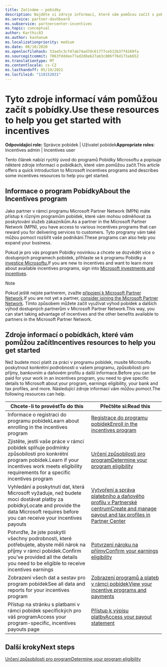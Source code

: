 ```yaml
---
title: Začínáme – pobídky
description: Najděte si zdroje informací, které vám pomůcou začít s pobídky. Mezi kroky patří potvrzení, že splňujete podmínky způsobilosti, a odeslání bankovních, daňových a výplatních údajů.
ms.service: partner-dashboard
ms.subservice: partnercenter-incentives
ms.topic: conceptual
author: Karthic83
ms.author: kashanum
ms.localizationpriority: medium
ms.date: 08/10/2020
ms.openlocfilehash: 53ae5c3cf47ab74ad7dc61777ce512b37f4269fa
ms.sourcegitcommit: 7063fdddee77ad2d8e627ab3c806f76d173ab652
ms.translationtype: MT
ms.contentlocale: cs-CZ
ms.lasthandoff: 05/19/2021
ms.locfileid: "110152031"
---
```

# <a name="use-these-resources-to-help-you-get-started-with-incentives"></a><span data-ttu-id="bf6a7-104">Tyto zdroje informací vám pomůžou začít s pobídky.</span><span class="sxs-lookup"><span data-stu-id="bf6a7-104">Use these resources to help you get started with incentives</span></span>

<span data-ttu-id="bf6a7-105">**Odpovídající role:** Správce pobídek | Uživatel pobídek</span><span class="sxs-lookup"><span data-stu-id="bf6a7-105">**Appropriate roles**: Incentives admin | Incentives user</span></span>

<span data-ttu-id="bf6a7-106">Tento článek nabízí rychlý úvod do programů Pobídky Microsoftu a popisuje některé zdroje informací o pobídkách, které vám pomůžou začít.</span><span class="sxs-lookup"><span data-stu-id="bf6a7-106">This article offers a quick introduction to Microsoft incentives programs and describes some incentives resources to help you get started.</span></span>

## <a name="about-the-incentives-program"></a><span data-ttu-id="bf6a7-107">Informace o program Pobídky</span><span class="sxs-lookup"><span data-stu-id="bf6a7-107">About the Incentives program</span></span>

<span data-ttu-id="bf6a7-108">Jako partner v rámci programu Microsoft Partner Network (MPN) máte přístup k různým programům pobídek, které vám mohou odměňovat za poskytování služeb zákazníkům.</span><span class="sxs-lookup"><span data-stu-id="bf6a7-108">As a partner in the Microsoft Partner Network (MPN), you have access to various incentives programs that can reward you for delivering services to customers.</span></span> <span data-ttu-id="bf6a7-109">Tyto programy vám také můžou pomoct rozšířit vaše podnikání.</span><span class="sxs-lookup"><span data-stu-id="bf6a7-109">These programs can also help you expand your business.</span></span>

<span data-ttu-id="bf6a7-110">Pokud je pro vás program Pobídky novinkou a chcete se dozvědět více o dostupných programech pobídek, přihlaste se k programu Pobídky a [investice Microsoftu.](https://partner.microsoft.com/membership/partner-incentives)</span><span class="sxs-lookup"><span data-stu-id="bf6a7-110">If you are new to incentives and want to learn more about available incentives programs, sign into [Microsoft investments and incentives](https://partner.microsoft.com/membership/partner-incentives).</span></span>

> [!NOTE]
> <span data-ttu-id="bf6a7-111">Pokud ještě nejste partnerem, zvažte [připojení k Microsoft Partner Network](https://partner.microsoft.com/membership).</span><span class="sxs-lookup"><span data-stu-id="bf6a7-111">If you are not yet a partner, [consider joining the Microsoft Partner Network](https://partner.microsoft.com/membership).</span></span> <span data-ttu-id="bf6a7-112">Tímto způsobem můžete začít využívat výhod pobídek a dalších výhod dostupných partnerům v Microsoft Partner Network.</span><span class="sxs-lookup"><span data-stu-id="bf6a7-112">This way, you can start taking advantage of incentives and the other benefits available to partners in the Microsoft Partner Network.</span></span>  

## <a name="incentives-resources-to-help-you-get-started"></a><span data-ttu-id="bf6a7-113">Zdroje informací o pobídkách, které vám pomůžou začít</span><span class="sxs-lookup"><span data-stu-id="bf6a7-113">Incentives resources to help you get started</span></span>

<span data-ttu-id="bf6a7-114">Než budete moci platit za práci v programu pobídek, musíte Microsoftu poskytnout konkrétní podrobnosti o vašem programu, způsobilosti pro příjmy, bankovním a daňovém profilu a další informace.</span><span class="sxs-lookup"><span data-stu-id="bf6a7-114">Before you can be paid for your work in an incentives program, you need to give specific details to Microsoft about your program, earnings eligibility, your bank and tax profiles, and more.</span></span> <span data-ttu-id="bf6a7-115">Následující zdroje informací vám můžou pomoct.</span><span class="sxs-lookup"><span data-stu-id="bf6a7-115">The following resources can help.</span></span>

|  <span data-ttu-id="bf6a7-116">**Chcete-li to provést**</span><span class="sxs-lookup"><span data-stu-id="bf6a7-116">**To do this**</span></span>  |  <span data-ttu-id="bf6a7-117">**Přečtěte si:**</span><span class="sxs-lookup"><span data-stu-id="bf6a7-117">**Read this**</span></span>  |
|--------------|-----------|
| <span data-ttu-id="bf6a7-118">Informace o registraci do programu pobídek</span><span class="sxs-lookup"><span data-stu-id="bf6a7-118">Learn about enrolling in the incentives program</span></span> | [<span data-ttu-id="bf6a7-119">Registrace do programu pobídek</span><span class="sxs-lookup"><span data-stu-id="bf6a7-119">Enroll in the incentives program</span></span>](incentives-enroll.md)  |
| <span data-ttu-id="bf6a7-120">Zjistěte, jestli vaše práce v rámci pobídek splňuje podmínky způsobilosti pro konkrétní program pobídek.</span><span class="sxs-lookup"><span data-stu-id="bf6a7-120">Learn if your incentives work meets eligibility requirements for a specific incentives program</span></span> | [<span data-ttu-id="bf6a7-121">Určení způsobilosti pro program</span><span class="sxs-lookup"><span data-stu-id="bf6a7-121">Determine your program eligibility</span></span>](incentives-determined-your-program-eligibility.md)  |
| <span data-ttu-id="bf6a7-122">Vyhledání a poskytnutí dat, která Microsoft vyžaduje, než budete moci dostávat platby za pobídky</span><span class="sxs-lookup"><span data-stu-id="bf6a7-122">Locate and provide the data Microsoft requires before you can receive your incentives payouts</span></span> | [<span data-ttu-id="bf6a7-123">Vytvoření a správa platebního a daňového profilu v Partnerské centrum</span><span class="sxs-lookup"><span data-stu-id="bf6a7-123">Create and manage payout and tax profiles in Partner Center</span></span>](incentives-create-and-manage-your-payout-and-tax-profiles.md)  |
| <span data-ttu-id="bf6a7-124">Potvrďte, že jste poskytli všechny podrobnosti, které potřebujete, abyste měli nárok na příjmy v rámci pobídek.</span><span class="sxs-lookup"><span data-stu-id="bf6a7-124">Confirm you’ve provided all the details you need to be eligible to receive incentives earnings</span></span> | [<span data-ttu-id="bf6a7-125">Potvrzení nároku na příjmy</span><span class="sxs-lookup"><span data-stu-id="bf6a7-125">Confirm your earnings eligibility</span></span>](incentives-confirm-your-earnings-eligibility.md)  |
| <span data-ttu-id="bf6a7-126">Zobrazení všech dat a sestav pro program pobídek</span><span class="sxs-lookup"><span data-stu-id="bf6a7-126">See all data and reports for your incentives program</span></span> | [<span data-ttu-id="bf6a7-127">Zobrazení programů a plateb v rámci pobídek</span><span class="sxs-lookup"><span data-stu-id="bf6a7-127">View your incentive programs and payments</span></span>](understand-incentive-payouts.md)  |
| <span data-ttu-id="bf6a7-128">Přístup na stránku s platbami v rámci pobídek specifických pro váš program</span><span class="sxs-lookup"><span data-stu-id="bf6a7-128">Access your program-specific, incentives payouts page</span></span> | [<span data-ttu-id="bf6a7-129">Přístup k výpisu platby</span><span class="sxs-lookup"><span data-stu-id="bf6a7-129">Access your payout statement</span></span>](payout-statement.md)  |

## <a name="next-steps"></a><span data-ttu-id="bf6a7-130">Další kroky</span><span class="sxs-lookup"><span data-stu-id="bf6a7-130">Next steps</span></span>

[<span data-ttu-id="bf6a7-131">Určení způsobilosti pro program</span><span class="sxs-lookup"><span data-stu-id="bf6a7-131">Determine your program eligibility</span></span>](incentives-determined-your-program-eligibility.md)